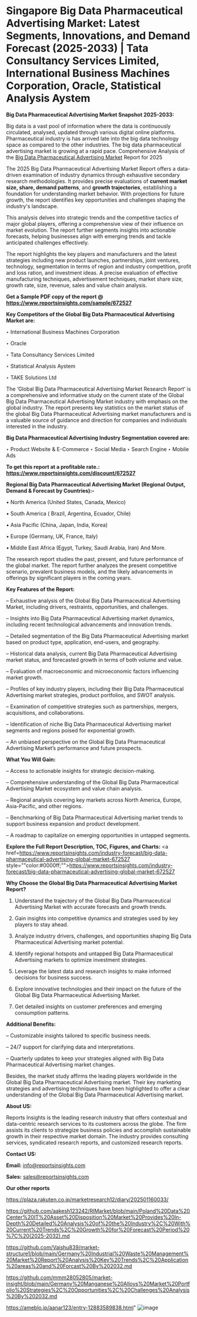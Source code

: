 # Singapore Big Data Pharmaceutical Advertising Market: Latest Segments, Innovations, and Demand Forecast (2025-2033) | Tata Consultancy Services Limited, International Business Machines Corporation, Oracle, Statistical Analysis Aystem

<strong>Big Data Pharmaceutical Advertising Market Snapshot 2025-2033:</strong>

Big data is a vast pool of information where the data is continuously circulated, analysed, updated through various digital online platforms. Pharmaceutical industry is has arrived late into the big data technology space as compared to the other industries. The big data pharmaceutical advertising market is growing at a rapid pace. Comprehensive Analysis of the <a href=https://www.reportsinsights.com/sample/672527>Big Data Pharmaceutical Advertising Market</a> Report for 2025

The 2025 Big Data Pharmaceutical Advertising Market Report offers a data-driven examination of industry dynamics through exhaustive secondary research methodologies. It provides precise evaluations of <strong>current market size, share, demand patterns</strong>, and <strong>growth trajectories</strong>, establishing a foundation for understanding market behavior. With projections for future growth, the report identifies key opportunities and challenges shaping the industry's landscape.

This analysis delves into strategic trends and the competitive tactics of major global players, offering a comprehensive view of their influence on market evolution. The report further segments insights into actionable forecasts, helping businesses align with emerging trends and tackle anticipated challenges effectively.

The report highlights the key players and manufacturers and the latest strategies including new product launches, partnerships, joint ventures, technology, segmentation in terms of region and industry competition, profit and loss ration, and investment ideas. A precise evaluation of effective manufacturing techniques, advertisement techniques, market share size, growth rate, size, revenue, sales and value chain analysis.

<strong>Get a Sample PDF copy of the report @ <a href=https://www.reportsinsights.com/sample/672527 style=color:#0000ff;>https://www.reportsinsights.com/sample/672527</a></strong>

<strong>Key Competitors of the Global Big Data Pharmaceutical Advertising Market are:</strong>

‣ International Business Machines Corporation

‣ Oracle

‣ Tata Consultancy Services Limited

‣ Statistical Analysis Aystem

‣ TAKE Solutions Ltd

The ‘Global Big Data Pharmaceutical Advertising Market Research Report’ is a comprehensive and informative study on the current state of the Global Big Data Pharmaceutical Advertising Market industry with emphasis on the global industry. The report presents key statistics on the market status of the global Big Data Pharmaceutical Advertising market manufacturers and is a valuable source of guidance and direction for companies and individuals interested in the industry.

<strong>Big Data Pharmaceutical Advertising Industry Segmentation covered are:</strong>

‣ Product Website & E-Commerce
‣ Social Media
‣ Search Engine
‣ Mobile Ads

<strong>To get this report at a profitable rate.: <a href=https://www.reportsinsights.com/discount/672527 style=color:#0000ff;>https://www.reportsinsights.com/discount/672527</a></strong>

<strong>Regional Big Data Pharmaceutical Advertising Market (Regional Output, Demand &amp; Forecast by Countries):-</strong>

• North America (United States, Canada, Mexico)

• South America ( Brazil, Argentina, Ecuador, Chile)

• Asia Pacific (China, Japan, India, Korea)

• Europe (Germany, UK, France, Italy)

• Middle East Africa (Egypt, Turkey, Saudi Arabia, Iran) And More.

The research report studies the past, present, and future performance of the global market. The report further analyzes the present competitive scenario, prevalent business models, and the likely advancements in offerings by significant players in the coming years.

<strong>Key Features of the Report:</strong>

– Exhaustive analysis of the Global Big Data Pharmaceutical Advertising Market, including drivers, restraints, opportunities, and challenges.

– Insights into Big Data Pharmaceutical Advertising market dynamics, including recent technological advancements and innovation trends.

– Detailed segmentation of the Big Data Pharmaceutical Advertising market based on product type, application, end-users, and geography.

– Historical data analysis, current Big Data Pharmaceutical Advertising market status, and forecasted growth in terms of both volume and value.

– Evaluation of macroeconomic and microeconomic factors influencing market growth.

– Profiles of key industry players, including their Big Data Pharmaceutical Advertising market strategies, product portfolios, and SWOT analysis.

– Examination of competitive strategies such as partnerships, mergers, acquisitions, and collaborations.

– Identification of niche Big Data Pharmaceutical Advertising market segments and regions poised for exponential growth.

– An unbiased perspective on the Global Big Data Pharmaceutical Advertising Market’s performance and future prospects.

<strong>What You Will Gain:</strong>

– Access to actionable insights for strategic decision-making.

– Comprehensive understanding of the Global Big Data Pharmaceutical Advertising Market ecosystem and value chain analysis.

– Regional analysis covering key markets across North America, Europe, Asia-Pacific, and other regions.

– Benchmarking of Big Data Pharmaceutical Advertising market trends to support business expansion and product development.

– A roadmap to capitalize on emerging opportunities in untapped segments.

<strong>Explore the Full Report Description, TOC, Figures, and Charts:</strong>
<a href=https://www.reportsinsights.com/industry-forecast/big-data-pharmaceutical-advertising-global-market-672527 style=""color:#0000ff;"">https://www.reportsinsights.com/industry-forecast/big-data-pharmaceutical-advertising-global-market-672527</a>

<strong>Why Choose the Global Big Data Pharmaceutical Advertising Market Report?</strong>

1. Understand the trajectory of the Global Big Data Pharmaceutical Advertising Market with accurate forecasts and growth trends.

2. Gain insights into competitive dynamics and strategies used by key players to stay ahead.

3. Analyze industry drivers, challenges, and opportunities shaping Big Data Pharmaceutical Advertising market potential.

4. Identify regional hotspots and untapped Big Data Pharmaceutical Advertising markets to optimize investment strategies.

5. Leverage the latest data and research insights to make informed decisions for business success.

6. Explore innovative technologies and their impact on the future of the Global Big Data Pharmaceutical Advertising Market.

7. Get detailed insights on customer preferences and emerging consumption patterns.

<strong>Additional Benefits:</strong>

– Customizable insights tailored to specific business needs.

– 24/7 support for clarifying data and interpretations.

– Quarterly updates to keep your strategies aligned with Big Data Pharmaceutical Advertising market changes.

Besides, the market study affirms the leading players worldwide in the Global Big Data Pharmaceutical Advertising market. Their key marketing strategies and advertising techniques have been highlighted to offer a clear understanding of the Global Big Data Pharmaceutical Advertising market.

<strong><strong>About US</strong>:</strong>

Reports Insights is the leading research industry that offers contextual and data-centric research services to its customers across the globe. The firm assists its clients to strategize business policies and accomplish sustainable growth in their respective market domain. The industry provides consulting services, syndicated research reports, and customized research reports.

<strong>Contact US:</strong>

<p class=><b>Email:</b> <a href=mailto:info@reportsinsights.com>info@reportsinsights.com</a></p>
<p class=><b>Sales:</b> <a href=mailto:sales@reportsinsights.com>sales@reportsinsights.com</a></p>

<strong>Our other reports</strong>

<a href=https://plaza.rakuten.co.jp/marketresearch12/diary/202501160033/>https://plaza.rakuten.co.jp/marketresearch12/diary/202501160033/</a>

<a href=https://github.com/aakesh123242/RIMarket/blob/main/Poland%20Data%20Center%20IT%20Asset%20Disposition%20Market%20Provides%20In-Depth%20Detailed%20Analysis%20of%20the%20Industry%2C%20With%20Current%20Trends%2C%20Growth%20for%20Forecast%20Period%20%7C%20(2025-2032).md>https://github.com/aakesh123242/RIMarket/blob/main/Poland%20Data%20Center%20IT%20Asset%20Disposition%20Market%20Provides%20In-Depth%20Detailed%20Analysis%20of%20the%20Industry%2C%20With%20Current%20Trends%2C%20Growth%20for%20Forecast%20Period%20%7C%20(2025-2032).md</a>

<a href=https://github.com/Vaishu839/market-structure1/blob/main/Germany%20Industrial%20Waste%20Management%20Market%20Report%20Analysis%20Key%20Trends%2C%20Application%20areas%20and%20Forcast%20By%202032.md>https://github.com/Vaishu839/market-structure1/blob/main/Germany%20Industrial%20Waste%20Management%20Market%20Report%20Analysis%20Key%20Trends%2C%20Application%20areas%20and%20Forcast%20By%202032.md</a>

<a href=https://github.com/mmm28052805/market-insight/blob/main/Germany%20Manganese%20Alloys%20Market%20Portfolio%20Strategies%2C%20Opportunities%2C%20Challenges%20Analysis%20By%202032.md>https://github.com/mmm28052805/market-insight/blob/main/Germany%20Manganese%20Alloys%20Market%20Portfolio%20Strategies%2C%20Opportunities%2C%20Challenges%20Analysis%20By%202032.md</a>

<a href=https://ameblo.jp/aanar123/entry-12883589838.html>https://ameblo.jp/aanar123/entry-12883589838.html</a>"
![image](https://github.com/user-attachments/assets/2dcd8e4f-a67a-47f5-b14b-0d7904914b96)
